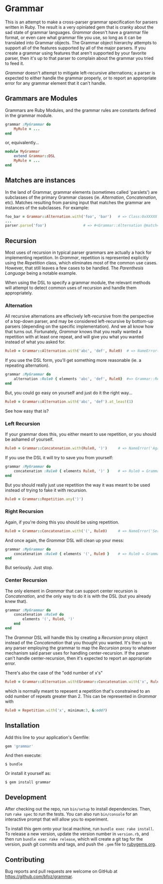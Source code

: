 # Grammar

This is an attempt to make a cross-parser grammar specification for parsers written in Ruby. The result is a very opiniated gem that is cranky about the sad state of grammar languages. _Grammar_ doesn't have a grammar file format, or even care what grammar file you use, so long as it can be translated into Grammar objects. The Grammar object hierarchy attempts to support all of the features supported by all of the major parsers. If you create a grammar using features that aren't supported by your favorite parser, then it's up to that parser to complain about the grammar you tried to feed it.

_Grammar_ doesn't attempt to mitigate left-recursive alternations; a parser is expected to either handle the grammar properly, or to report an appropriate error for any grammar element that it can't handle.

## Grammars are Modules

Grammars are Ruby Modules, and the grammar rules are constants defined in the grammar module.

```ruby
grammar :MyGrammar do
    MyRule = ...
end
```

or, equivalently...

```ruby
module MyGrammar
    extend Grammar::DSL
    MyRule = ...
end
```

## Matches are instances

In the land of Grammar, grammar elements (sometimes called 'parslets') are subclasses of the primary Grammar classes (ie. _Alternation_, _Concatenation_, etc). Matches resulting from parsing input that matches the grammar are instances of the subclasses. For example:

```ruby
foo_bar = Grammar::Alternation.with('foo', 'bar')	# => Class:0xXXXXX
...
parser.parse('foo')					# => #<Grammar::Alternation @match='foo'>
```

## Recursion

Most uses of recursion in typical parser grammars are actually a hack for implementing repetition. In _Grammar_, repetition is represented explicitly using the _Repetition_ class, which eliminates most of the common use cases. However, that still leaves a few cases to be handled. The _Parenthesis Language_ being a notable example.

When using the DSL to specify a grammar module, the relevant methods will attempt to detect common uses of recursion and handle them appropriately.

### Alternation

All recursive alternations are effecively left-recursive from the perspective of a top-down parser, and may be considered left-recursive by bottom-up parsers (depending on the specific implementation). And we all know how that turns out. Fortunately, _Grammar_ knows that you really wanted a repetition with at least one repeat, and will give you what you wanted instead of what you asked for.

```ruby
Rule0 = Grammar::Alternation.with('abc', 'def', Rule0)	# => NameError('You are a bad person')
```

If you use the DSL form, you'll get something more reasonable (ie. a repeating alternation).

```ruby
grammar :MyGrammar do
    alternation :Rule0 { elements 'abc', 'def', Rule0}	#=> Grammar::Repetition.at_least(1, Grammar::Alternation.with('abc', 'def'))
end
```

But, you could go easy on yourself and just do it the right way...

```ruby
Rule0 = Grammar::Alternation.with('abc', 'def').at_least(1)
```

See how easy that is?

### Left Recursion

If your grammar does this, you either meant to use repetition, or you should be ashamed of yourself.

```ruby
Rule0 = Grammar::Concatenation.with(Rule0, ')')		# => NameError('Again?')
```

If you use the DSL it will try to save you from yourself:

```ruby
grammar :MyGrammar do
    concatenation :Rule0 { elements Rule0, ')' }	# => Rule0 = Grammar::Repetition.any(')')
end
```

But you should really just use repetition the way it was meant to be used instead of trying to fake it with recursion.

```ruby
Rule0 = Grammar::Repetition.any(')')
```

### Right Recursion

Again, if you're doing this you should be using repetition.

```ruby
Rule0 = Grammar::Concatenation.with('(', Rule0)		# => NameError('Seriously?')
```

And once again, the _Grammar_ DSL will clean up your mess:

```ruby
grammar :MyGrammar do
    concatenation :Rule0 { elements '(', Rule0 }	# => Rule0 = Grammar::Repetition.one_or_more('(')
end
```

But seriously. Just stop.

### Center Recursion

The only element in _Grammar_ that can support center recursion is _Concatenation_, and the only way to do it is with the DSL (but you already knew that).

```ruby
grammar :MyGrammar do
    concatenation :Rule0 do
    	elements '(', Rule0, ')'
    end
end
```

The _Grammar_ DSL will handle this by creating a _Recursion_ proxy object instead of the _Concatenation_ that you thought you wanted. It's then up to any parser employing the grammar to map the _Recursion_ proxy to whatever mechanism said parser uses for handling center-recursion. If the parser can't handle center-recursion, then it's expected to report an appropriate error.

There's also the case of the "odd number of x's"

```ruby
Rule0 = Grammar::Alternation.with(Grammar::Concatenation.with('x', Rule0, 'x'), 'x')
```

which is normally meant to repesent a repetition that's constrained to an odd number of repeats greater than 2. This can be represented in _Grammar_ with

```ruby
Rule0 = Repetition.with('x', minimum:3, &:odd?)
```

## Installation

Add this line to your application's Gemfile:

```ruby
gem 'grammar'
```

And then execute:

    $ bundle

Or install it yourself as:

    $ gem install grammar

## Development

After checking out the repo, run `bin/setup` to install dependencies. Then, run `rake spec` to run the tests. You can also run `bin/console` for an interactive prompt that will allow you to experiment.

To install this gem onto your local machine, run `bundle exec rake install`. To release a new version, update the version number in `version.rb`, and then run `bundle exec rake release`, which will create a git tag for the version, push git commits and tags, and push the `.gem` file to [rubygems.org](https://rubygems.org).

## Contributing

Bug reports and pull requests are welcome on GitHub at https://github.com/bfoz/grammar.

